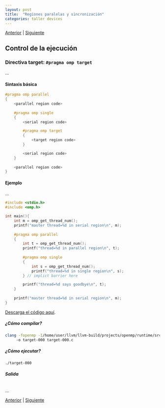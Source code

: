 ```yaml
---
layout: post
title:  "Regiones paralelas y sincronización"
categories: taller devices
---
```

[Anterior](036-host-device-000.html) | [Siguiente](038-device-000.html)

## Control de la ejecución 
### Directiva **target**: `#pragma omp target` 
...

#### Sintaxis básica
```c
#pragma omp parallel 
{
    <parallel region code>
    
    #pragma omp single 
    {
        <serial region code>

        #pragma omp target
        {
            <target region code>
        }

        <serial region code>
    } 
    
    <parallel region code>
}
``` 
#### Ejemplo
...
```c
#include <stdio.h>
#include <omp.h>

int main(){
    int m = omp_get_thread_num();
    printf("master thread=%d in serial region\n", m);
    
    #pragma omp parallel
    {
        int t = omp_get_thread_num();
        printf("thread=%d in parallel region\n", t);
        
        #pragma omp single
        {
            int s = omp_get_thread_num();
            printf("thread=%d in single region\n", s);
        } // implict barrier here

        printf("thread=%d says goodbye\n", t);
    }
    
    printf("master thread=%d in serial region\n", m);
}
```
[Descarga el código aquí](../../../../../codigo/target-000.c).

##### ¿Cómo compilar?
```bash
clang -fopenmp -I/home/user/llvm/llvm-build/projects/openmp/runtime/src/ 
     -o target-000 target-000.c
```
##### ¿Cómo ejecutar?
```bash
./target-000 
```
##### Salida
```bash
```
...

[Anterior](036-host-device-000.html) | [Siguiente](038-device-000.html)